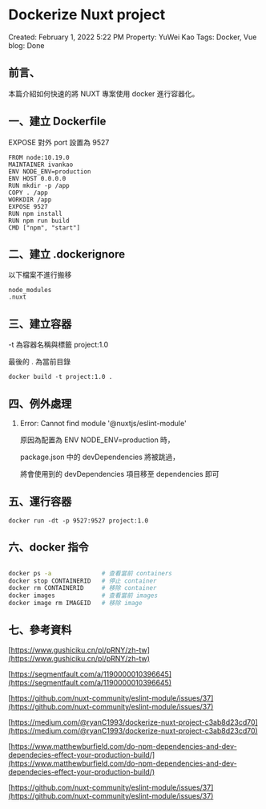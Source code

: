 # Dockerize Nuxt project

Created: February 1, 2022 5:22 PM
Property: YuWei Kao
Tags: Docker, Vue
blog: Done

## 前言、

本篇介紹如何快速的將 NUXT 專案使用 docker 進行容器化。

## 一、建立  Dockerfile

EXPOSE 對外 port 設置為 9527

```docker
FROM node:10.19.0
MAINTAINER ivankao
ENV NODE_ENV=production
ENV HOST 0.0.0.0
RUN mkdir -p /app
COPY . /app
WORKDIR /app
EXPOSE 9527
RUN npm install
RUN npm run build
CMD ["npm", "start"]
```

## 二、建立 .dockerignore

以下檔案不進行搬移

```docker
node_modules
.nuxt
```

## 三、建立容器

-t 為容器名稱與標籤 project:1.0 

最後的 . 為當前目錄

```docker
docker build -t project:1.0 .
```

## 四、例外處理

1. Error: Cannot find module '@nuxtjs/eslint-module'
    
    原因為配置為 ENV NODE_ENV=production 時，
    
    package.json 中的 devDependencies 將被跳過，
    
    將會使用到的 devDependencies 項目移至 dependencies 即可
    

## 五、運行容器

```docker
docker run -dt -p 9527:9527 project:1.0
```

## 六、docker 指令

```bash

docker ps -a              # 查看當前 containers
docker stop CONTAINERID   # 停止 container
docker rm CONTAINERID     # 移除 container
docker images             # 查看當前 images
docker image rm IMAGEID   # 移除 image
```

## 七、參考資料

[https://www.gushiciku.cn/pl/pRNY/zh-tw](https://www.gushiciku.cn/pl/pRNY/zh-tw)

[https://segmentfault.com/a/1190000010396645](https://segmentfault.com/a/1190000010396645)

[https://github.com/nuxt-community/eslint-module/issues/37](https://github.com/nuxt-community/eslint-module/issues/37)

[https://medium.com/@ryanC1993/dockerize-nuxt-project-c3ab8d23cd70](https://medium.com/@ryanC1993/dockerize-nuxt-project-c3ab8d23cd70)

[https://www.matthewburfield.com/do-npm-dependencies-and-dev-dependecies-effect-your-production-build/](https://www.matthewburfield.com/do-npm-dependencies-and-dev-dependecies-effect-your-production-build/)

[https://github.com/nuxt-community/eslint-module/issues/37](https://github.com/nuxt-community/eslint-module/issues/37)